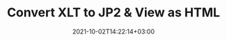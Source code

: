 ---
############################# Static ############################
layout: "autogen"
date: 2021-10-02T14:22:14+03:00
draft: false
path: "total/net/conversion/xlt-to-jp2/"

############################# Head ############################
head_title: "Convert XLT to JP2 in C# VB.NET & View as HTML"
head_description: "Code example to convert XLT to JP2 and 100+ other file formats in .NET (C#, VB.NET, ASP.NET & .NET Core) applications. Display the Converted JP2 document as HTML viewer."

############################# Header ############################
title: "Convert XLT to JP2 & View as HTML"
description: "Programmatically convert XLT to JP2 in .NET applications using flexible options to customize the resultant document. Convert the complete document or specific pages based on page numbers or selective page ranges using the .NET document conversion library."

############################# SubMenu ############################
submenu:
    enable: false

############################# Content ############################
content:
    enable: true
    block:
    - title_left: "XLT to JP2 Conversion in C# .NET"
      content_left: |
          XLT to JP2 file conversion using C#. Add watermark and view the converted document as HTML without using any external software.

          -   Create **Converter** object to convert XLT document
          -   Set the convert options for JP2 format
          -   Call **Convert** method of **Converter** class instance for conversion to JP2
          -   Set options for HTML viewer
          -   Create **Viewer** object to view converted JP2 as HTML
          
      title_right: "Convert Whole Document or Specific Pages"
      content_right: |
          You require `GroupDocs.Conversion` & `GroupDocs.Viewer` namespaces to convert between a wide range of popular document types such as PDF, Microsoft Word, Excel, PowerPoint, Project, Outlook, HTML, diagrams and image file formats. Explore other [.NET APIs for Office documents](https://products.conholdate.com/total/net/) as offered by Conholdate.Total.
          
          Get the respective assembly files from the [downloads](https://downloads.conholdate.com/total/net) or fetch the whole package from [Nuget](https://www.nuget.org/packages/Conholdate.Total/) to add 'Conholdate.Total` directly in your workspace.
          
      code: |
          ```cs {linenos=false}
          // Convert XLT to JP2 using GroupDocs.Conversion API
          // Create Converter object to convert XLT document
          using (Converter converter = new Converter("input.xlt"))
          {
              // set the convert options for JP2 format
              var convertOptions = converter.GetPossibleConversions()["jp2"].ConvertOptions;

              // convert to JP2 format
              converter.Convert("output.jp2", convertOptions);
          }

          // Set options for HTML viewer
          HtmlViewOptions viewOptions = HtmlViewOptions.ForEmbeddedResources("output{0}.html");

          // Create Viewer object to view converted JP2 as HTML
          using (Viewer viewer = new Viewer("output.jp2"))
          {
              viewer.View(viewOptions);
          }
          ```
    - title_left: "Add Watermark to Converted JP2 in C#"
      content_left: |
          Accurately convert documents (XLT to JP2) exactly as the original file and apply text or image watermarks to the converted document pages using C# .NET.

          -   Create **Converter** object to convert XLT document
          -   Create new instance of **WatermarkOptions** class
          -   Specify watermark properties (color, width, text, image etc)
          -   Instantiate the proper **ConvertOptions** class
          -   Set **Watermark** property of the **ConvertOptions** instance
          -   Call **Convert** method of **Converter** class instance for conversion to JP2
        
      title_right: "Source Document Information Extraction"
      content_right: |
          The documents information extraction feature not only allows getting the basic information about the source document file but it also supports extracting some valuable file-format specific information such as project start and end dates of a Microsoft Project file, any printing restrictions on a PDF document, list of folders enclosed in an Outlook data file etc. 

          Convert popular document file formats on different operating systems such as Windows, Linux or macOS while using platforms such as Windows Azure, Mono and Xamarin.
          
      code: |
          ```cs {linenos=false}
          // Create Converter object to convert XLT document
          using (Converter converter = new Converter("input.xlt"))
          {
              // Create new instance of WatermarkOptions class
              WatermarkOptions watermark = new WatermarkOptions
              {
                  Text = "Sample watermark",
                  Color = Color.Red,
                  Width = 100,
                  Height = 100,
                  Background = true
              };

              // Instantiate the proper ConvertOptions class
              PdfConvertOptions options = new PdfConvertOptions
              {
                  Watermark = watermark
              };

              // convert to JP2 format
              converter.Convert("output.jp2", options);
          }
          ```
############################# About Formats ############################
about_formats:
    enable: false
############################# More Formats ############################
more_formats:
    enable: true
    auto: false
    other_out_formats: PDF DOCX DOT DOTX DOTM TXT RTF HTML MHTML XLS XLSX XLSM XLT XLTX XLTM CSV DIF PPT PPTX PPS PPSX POT POTX POTM ODT OTT OTP ODP ODS EMZ WMZ SVGZ TEX DCM WMF BMP PNG GIF JPEG TIFF
############################# Back to top ###############################
back_to_top:
  enable: true
---